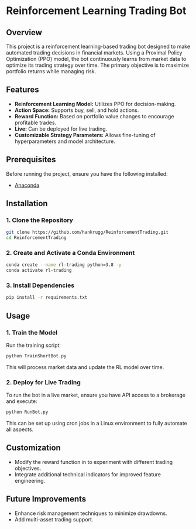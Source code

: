 # Reinforcement Learning Trading Bot  

## Overview  
This project is a reinforcement learning-based trading bot designed to make automated trading decisions in financial markets. Using a Proximal Policy Optimization (PPO) model, the bot continuously learns from market data to optimize its trading strategy over time. The primary objective is to maximize portfolio returns while managing risk.  

## Features  
- **Reinforcement Learning Model:** Utilizes PPO for decision-making.  
- **Action Space:** Supports buy, sell, and hold actions.  
- **Reward Function:** Based on portfolio value changes to encourage profitable trades.  
- **Live:** Can be deployed for live trading.  
- **Customizable Strategy Parameters:** Allows fine-tuning of hyperparameters and model architecture.  

## Prerequisites  
Before running the project, ensure you have the following installed:  
- [Anaconda](https://www.anaconda.com/)  

## Installation  
### 1. Clone the Repository  
```sh
git clone https://github.com/hankrugg/ReinforcementTrading.git
cd ReinforcementTrading 
```

### 2. Create and Activate a Conda Environment  
```sh
conda create --name rl-trading python=3.8 -y  
conda activate rl-trading  
```

### 3. Install Dependencies  
```sh
pip install -r requirements.txt  
```

## Usage  

### 1. Train the Model  
Run the training script:  
```sh
python TrainShortBot.py  
```
This will process market data and update the RL model over time.  


### 2. Deploy for Live Trading  
To run the bot in a live market, ensure you have API access to a brokerage and execute:  
```sh
python RunBot.py  
```
This can be set up using cron jobs in a Linux environment to fully automate all aspects.

## Customization  
- Modify the reward function in to experiment with different trading objectives.  
- Integrate additional technical indicators for improved feature engineering.  

## Future Improvements  
- Enhance risk management techniques to minimize drawdowns.  
- Add multi-asset trading support.  


